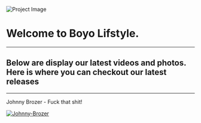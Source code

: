 ![Project Image](https://ia601408.us.archive.org/30/items/photoart1_20190627/WhatsApp%20Image%202019-05-11%20at%2002.40.24.jpeg)

# Welcome to Boyo Lifstyle.
---
## Below are display our latest videos and photos. Here is where you can checkout our latest releases
---
Johnny Brozer - Fuck that shit!

[![Johnny-Brozer](https://archive.org/details/johnnybrozercoverfuckthatshit)](https://archive.org/details/work7johnnybrozerfuckthatshit "Johnny-Brozer - Fuck that shit")
